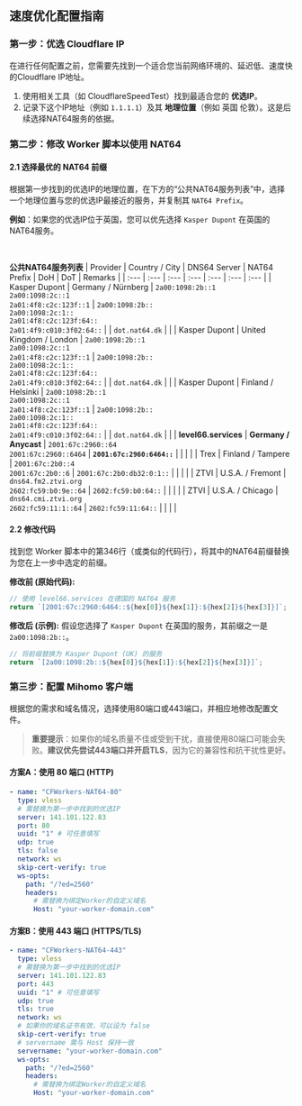 ## 速度优化配置指南

### 第一步：优选 Cloudflare IP

在进行任何配置之前，您需要先找到一个适合您当前网络环境的、延迟低、速度快的Cloudflare IP地址。

1.  使用相关工具（如 CloudflareSpeedTest）找到最适合您的 **优选IP**。
2.  记录下这个IP地址（例如 `1.1.1.1`）及其 **地理位置**（例如 英国 伦敦）。这是后续选择NAT64服务的依据。

### 第二步：修改 Worker 脚本以使用 NAT64

#### 2.1 选择最优的 NAT64 前缀

根据第一步找到的优选IP的地理位置，在下方的“公共NAT64服务列表”中，选择一个地理位置与您的优选IP最接近的服务，并复制其 `NAT64 Prefix`。

**例如**：如果您的优选IP位于英国，您可以优先选择 `Kasper Dupont` 在英国的NAT64服务。

<br>

**公共NAT64服务列表**
| Provider | Country / City | DNS64 Server | NAT64 Prefix | DoH | DoT | Remarks |
| :--- | :--- | :--- | :--- | :--- | :--- | :--- |
| Kasper Dupont | Germany / Nürnberg | `2a00:1098:2b::1`<br>`2a00:1098:2c::1`<br>`2a01:4f8:c2c:123f::1` | `2a00:1098:2b::`<br>`2a00:1098:2c:1::`<br>`2a01:4f8:c2c:123f:64::`<br>`2a01:4f9:c010:3f02:64::` | | `dot.nat64.dk` | |
| Kasper Dupont | United Kingdom / London | `2a00:1098:2b::1`<br>`2a00:1098:2c::1`<br>`2a01:4f8:c2c:123f::1` | `2a00:1098:2b::`<br>`2a00:1098:2c:1::`<br>`2a01:4f8:c2c:123f:64::`<br>`2a01:4f9:c010:3f02:64::` | | `dot.nat64.dk` | |
| Kasper Dupont | Finland / Helsinki | `2a00:1098:2b::1`<br>`2a00:1098:2c::1`<br>`2a01:4f8:c2c:123f::1` | `2a00:1098:2b::`<br>`2a00:1098:2c:1::`<br>`2a01:4f8:c2c:123f:64::`<br>`2a01:4f9:c010:3f02:64::` | | `dot.nat64.dk` | |
| **level66.services** | **Germany / Anycast** | `2001:67c:2960::64`<br>`2001:67c:2960::6464` | **`2001:67c:2960:6464::`** | | | |
| Trex | Finland / Tampere | `2001:67c:2b0::4`<br>`2001:67c:2b0::6` | `2001:67c:2b0:db32:0:1::` | | | |
| ZTVI | U.S.A. / Fremont | `dns64.fm2.ztvi.org`<br>`2602:fc59:b0:9e::64` | `2602:fc59:b0:64::` | | | |
| ZTVI | U.S.A. / Chicago | `dns64.cmi.ztvi.org`<br>`2602:fc59:11:1::64` | `2602:fc59:11:64::` | | | |

#### 2.2 修改代码

找到您 Worker 脚本中的第346行（或类似的代码行），将其中的NAT64前缀替换为您在上一步中选定的前缀。

**修改前 (原始代码):**
```javascript
// 使用 level66.services 在德国的 NAT64 服务
return `[2001:67c:2960:6464::${hex[0]}${hex[1]}:${hex[2]}${hex[3]}]`;
```

**修改后 (示例):**
假设您选择了 `Kasper Dupont` 在英国的服务，其前缀之一是 `2a00:1098:2b::`。

```javascript
// 将前缀替换为 Kasper Dupont (UK) 的服务
return `[2a00:1098:2b::${hex[0]}${hex[1]}:${hex[2]}${hex[3]}]`;
```

### 第三步：配置 Mihomo 客户端

根据您的需求和域名情况，选择使用80端口或443端口，并相应地修改配置文件。

> **重要提示**：如果你的域名质量不佳或受到干扰，直接使用80端口可能会失败。**建议优先尝试443端口并开启TLS**，因为它的兼容性和抗干扰性更好。

#### 方案A：使用 80 端口 (HTTP)

```yaml
- name: "CFWorkers-NAT64-80"
  type: vless
  # 需替换为第一步中找到的优选IP
  server: 141.101.122.83
  port: 80
  uuid: "1" # 可任意填写
  udp: true
  tls: false
  network: ws
  skip-cert-verify: true
  ws-opts:
    path: "/?ed=2560"
    headers:
      # 需替换为绑定Worker的自定义域名
      Host: "your-worker-domain.com"
```

#### 方案B：使用 443 端口 (HTTPS/TLS)

```yaml
- name: "CFWorkers-NAT64-443"
  type: vless
  # 需替换为第一步中找到的优选IP
  server: 141.101.122.83
  port: 443
  uuid: "1" # 可任意填写
  udp: true
  tls: true
  network: ws
  # 如果你的域名证书有效，可以设为 false
  skip-cert-verify: true
  # servername 需与 Host 保持一致
  servername: "your-worker-domain.com"
  ws-opts:
    path: "/?ed=2560"
    headers:
      # 需替换为绑定Worker的自定义域名
      Host: "your-worker-domain.com"
```
